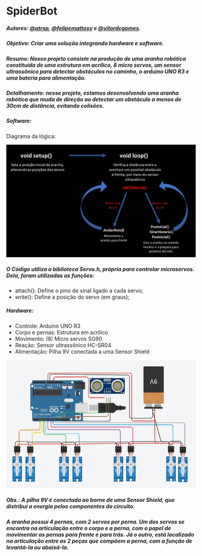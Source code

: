# SpiderBot

##### Autores: [@atrsp](https://github.com/atrsp), [@felipemattosv](https://github.com/felipemattosv) e [@vitordcgomes](https://github.com/vitordcgomes).

##### **Objetivo:** Criar uma solução integrando hardware e software.

##### **Resumo:** Nosso projeto consiste na produção de uma aranha robótica constituída de uma estrutura em acrílico, 8 micro servos, um sensor ultrassônico para detectar obstáculos no caminho, o arduino UNO R3 e uma bateria para alimentação.

##### **Detalhamento:** nesse projeto, estamos desenvolvendo uma aranha robótica que muda de direção ao detectar um obstáculo a menos de 30cm de distância, evitando colisões.

##### **Software:**
Diagrama da lógica:

<img src="assets/diagramaLogica.jpg" width="700">

##### O Código utiliza a biblioteca Servo.h, própria para controlar microservos. Dela, foram utilizadas as funções:
- attach(): Define o pino de sinal ligado a cada servo;
- write(): Define a posição do servo (em graus);

##### **Hardware:**
- Controle: Arduino UNO R3
- Corpo e pernas: Estrutura em acrílico
- Movimento: (8) Micro servos SG90
- Reação: Sensor ultrassônico HC-SR04
- Alimentação: Pilha 9V conectada a uma Sensor Shield

<img src="assets/esquematico.png" width="700">

##### Obs.: A pilha 9V é conectada ao borne de uma Sensor Shield, que distribui a energia pelos componentes do circuito.
##### A aranha possui 4 pernas, com 2 servos por perna. Um dos servos se encontra na articulação entre o corpo e a perna, com o papel de movimentar as pernas para frente e para trás. Já o outro, está localizado na articulação entre as 2 peças que compõem a perna, com a função de levantá-la ou abaixá-la.